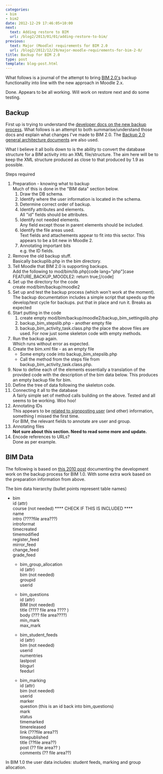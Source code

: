 ```yaml
---
categories:
- bim
- bim2
date: 2012-12-29 17:46:05+10:00
next:
  text: Adding restore to BIM
  url: /blog2/2013/01/01/adding-restore-to-bim/
previous:
  text: Major (Moodle) requirements for BIM 2.0
  url: /blog2/2012/12/29/major-moodle-requirements-for-bim-2-0/
title: Backup for BIM 2.0
type: post
template: blog-post.html
---
```

What follows is a journal of the attempt to bring [BIM 2.0's](/blog2/research/bam-blog-aggregation-management/) backup functionality into line with the new approach in Moodle 2.x.

Done. Appears to be all working. Will work on restore next and do some testing.

## Backup

First up is trying to understand the [developer docs on the new backup process](http://docs.moodle.org/dev/Backup_2.0_for_developers). What follows is an attempt to both summarise/understand those docs and explain what changes I've made to BIM 2.0. The [Backup 2.0 general architecture documents](http://docs.moodle.org/dev/Backup_2.0_general_architecture) are also used.

What I believe it all boils down to is the ability to convert the database structure for a BIM activity into an XML file/structure. The aim here will be to keep the XML structure produced as close to that produced by 1.9 as possible.

Steps required

1. Preparation - knowing what to backup  
    Much of this is done in the "BIM data" section below.
    1. Draw the DB schema.
    2. Identify where the user information is located in the schema.
    3. Determine correct order of backup.
    4. Identify attributes and elements.  
        All "id" fields should be attributes.
    5. Identify not needed elements.  
        Any field except those in parent elements should be included.
    6. Identify the file areas used.  
        Text fields and attachements appear to fit into this sector. This appears to be a bit new in Moodle 2.
    7. Annotating important bits  
        e.g. the ID fields.
2. Remove the old backup stuff.  
    Basically backuplib.php in the bim directory.
3. Tell Moodle that BIM 2.0 is supporting backups.  
    Add the following to mod/bim/lib.php\[code lang="php"\]case FEATURE\_BACKUP\_MOODLE2: return true;\[/code\]
4. Set up the directory for the code  
    create mod/bim/backup/moodle2
5. Set up and test the backup process (which won't work at the moment).  
    The backup documentation includes a simple script that speeds up the develop/test cycle for backups. put that in place and run it. Breaks as expected
6. Start putting in the code
    1. create empty mod/bim/backup/moodle2/backup\_bim\_settingslib.php
    2. backup\_bim\_stepslib.php - another empty file
    3. backup\_bim\_activity\_task.class.php the place the above files are used. For now just some skeleton code with empty methods.
7. Run the backup again.  
    Which runs without error as expected.
8. Create the bim.xml file - as an empty file
    - Some empty code into backup\_bim\_stepslib.php
    - Call the method from the steps file from backup\_bim\_activity\_task.class.php.
9. Now to define each of the elements essentially a translation of the provided code with the description of the bim data below. This produces an empty backup file for bim.
10. Define the tree of data following the skeleton code.
11. Connecting it all to the database  
    A fairly simple set of method calls building on the above. Tested and all seems to be working. Woo hoo!
12. Annotating IDs  
    This appears to be [related to signposting user](http://docs.moodle.org/dev/Backup_2.0_for_developers#annotate_is_important) (and other) information, something I missed the first time.  
    For BIM, the relevant fields to annotate are user and group.
13. Annotating files  
    **Not sure about this section. Need to read some more and update.**
14. Encode references to URLs?  
    Done as per example.

## BIM Data

The following is based on [this 2010 post](/blog2/2010/02/07/bim-backup-and-restore/) documenting the development work on the backup process for BIM 1.0. With some extra work based on the preparation information from above.

The bim data hierarchy (bullet points represent table names)

- bim  
    id (attr)  
    course (not needed) \*\*\*\* CHECK IF THIS IS INCLUDED \*\*\*\*  
    name  
    intro (????file area???)  
    introformat  
    timecreated  
    timemodified  
    register\_feed  
    mirror\_feed  
    change\_feed  
    grade\_feed  
    - bim\_group\_allocation  
        id (attr)  
        bim (not needed)  
        groupid  
        userid  
        
    - bim\_questions  
        id (attr)  
        BIM (not needed)  
        title (???? file area ???? )  
        body (??? file area????)  
        min\_mark  
        max\_mark
    - bim\_student\_feeds  
        id (attr)  
        bim (not needed)  
        userid  
        numentries  
        lastpost  
        blogurl  
        feedurl  
        
    - bim\_marking  
        id (attr)  
        bim (not needed)  
        userid  
        marker  
        question (this is an id back into bim\_questions)  
        mark  
        status  
        timemarked  
        timereleased  
        link (???file area??)  
        timepublished  
        title (??file area??)  
        post (?? file area?? )  
        comments (?? file area??)

In BIM 1.0 the user data includes: student feeds, marking and group allocation.